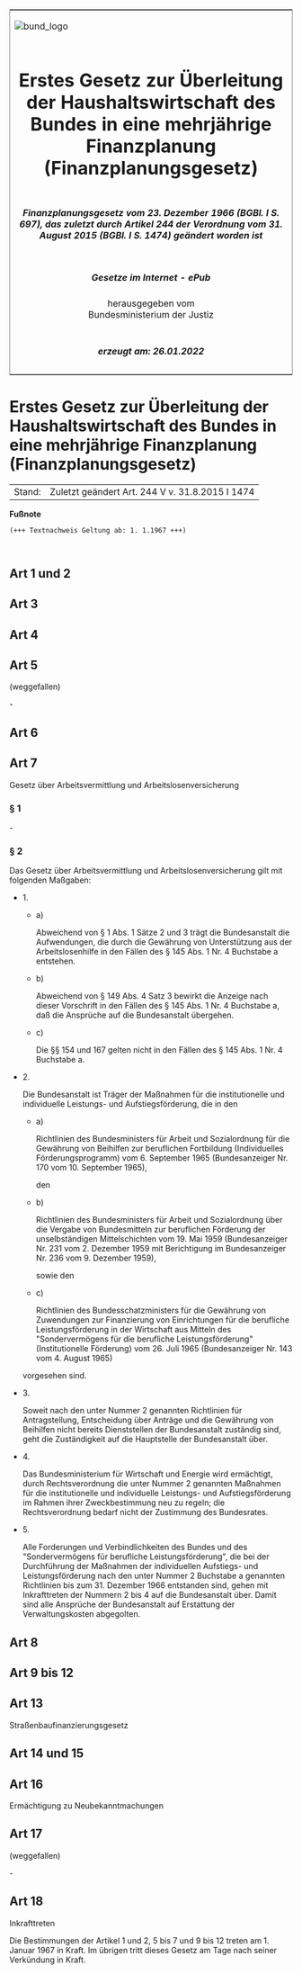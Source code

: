 <span id="DECKBLATT.html"></span>

<table border="0" frame="border" width="100%">

<tr valign="top">

<td align="left">

![bund\_logo](BfJ_2021_Web_de_de.gif)

</td>

<td align="right">

 

</td>

</tr>

<tr align="center" valign="middle">

<td colspan="2">

# Erstes Gesetz zur Überleitung der Haushaltswirtschaft des Bundes in eine mehrjährige Finanzplanung (Finanzplanungsgesetz)

</td>

</tr>

<tr align="center" valign="middle">

<td colspan="2">

##### Finanzplanungsgesetz vom 23. Dezember 1966 (BGBl. I S. 697), das zuletzt durch Artikel 244 der Verordnung vom 31. August 2015 (BGBl. I S. 1474) geändert worden ist

</td>

</tr>

<tr align="center" valign="middle">

<td colspan="2">

  
  

##### Gesetze im Internet - ePub  
  
herausgegeben vom  
Bundesministerium der Justiz

</td>

</tr>

<tr align="center" valign="bottom">

<td colspan="2">

  
  

##### erzeugt am: 26.01.2022

</td>

</tr>

</table>

<span id="BJNR006979966.html"></span>

# Erstes Gesetz zur Überleitung der Haushaltswirtschaft des Bundes in eine mehrjährige Finanzplanung (Finanzplanungsgesetz)

<div>

<div class="jnhtml">

|        |                                                 |
| ------ | ----------------------------------------------- |
| Stand: | Zuletzt geändert Art. 244 V v. 31.8.2015 I 1474 |

</div>

</div>

<div>

  
**Fußnote**

<div class="jnhtml">

<div>

<div class="jurAbsatz">

  

``` 
(+++ Textnachweis Geltung ab: 1. 1.1967 +++)

 
```

</div>

</div>

</div>

</div>

<span id="BJNR006979966BJNG000100319.html"></span>

## Art 1 und 2  

<span id="BJNR006979966BJNG000200319.html"></span>

## Art 3  

<span id="BJNR006979966BJNG000300319.html"></span>

## Art 4  

<span id="BJNR006979966BJNG000401160.html"></span>

## Art 5  
(weggefallen)

<div>

<div class="jnhtml">

<div>

<div class="jurAbsatz">

\-

</div>

</div>

</div>

</div>

<span id="BJNR006979966BJNG000500319.html"></span>

## Art 6  

<span id="BJNR006979966BJNG000600319.html"></span>

## Art 7  
Gesetz über Arbeitsvermittlung und Arbeitslosenversicherung

<span id="BJNR006979966BJNE001400319.html"></span>

### § 1  

<div>

<div class="jnhtml">

<div>

<div class="jurAbsatz">

\-

</div>

</div>

</div>

</div>

<span id="BJNR006979966BJNE001503377.html"></span>

### § 2  

<div>

<div class="jnhtml">

<div>

<div class="jurAbsatz">

Das Gesetz über Arbeitsvermittlung und Arbeitslosenversicherung gilt mit
folgenden Maßgaben:

  - 1\.
    
    <div style="">
    
      - a)
        
        <div style="">
        
        Abweichend von § 1 Abs. 1 Sätze 2 und 3 trägt die Bundesanstalt
        die Aufwendungen, die durch die Gewährung von Unterstützung aus
        der Arbeitslosenhilfe in den Fällen des § 145 Abs. 1 Nr. 4
        Buchstabe a entstehen.
        
        </div>
    
      - b)
        
        <div style="">
        
        Abweichend von § 149 Abs. 4 Satz 3 bewirkt die Anzeige nach
        dieser Vorschrift in den Fällen des § 145 Abs. 1 Nr. 4 Buchstabe
        a, daß die Ansprüche auf die Bundesanstalt übergehen.
        
        </div>
    
      - c)
        
        <div style="">
        
        Die §§ 154 und 167 gelten nicht in den Fällen des § 145 Abs. 1
        Nr. 4 Buchstabe a.
        
        </div>
    
    </div>

  - 2\.
    
    <div style="">
    
    Die Bundesanstalt ist Träger der Maßnahmen für die institutionelle
    und individuelle Leistungs- und Aufstiegsförderung, die in den
    
      - a)
        
        <div style="">
        
        Richtlinien des Bundesministers für Arbeit und Sozialordnung für
        die Gewährung von Beihilfen zur beruflichen Fortbildung
        (Individuelles Förderungsprogramm) vom 6. September 1965
        (Bundesanzeiger Nr. 170 vom 10. September 1965),
        
        </div>
        
        <div style="">
        
        den
        
        </div>
    
      - b)
        
        <div style="">
        
        Richtlinien des Bundesministers für Arbeit und Sozialordnung
        über die Vergabe von Bundesmitteln zur beruflichen Förderung
        der unselbständigen Mittelschichten vom 19. Mai 1959
        (Bundesanzeiger Nr. 231 vom 2. Dezember 1959 mit Berichtigung im
        Bundesanzeiger Nr. 236 vom 9. Dezember 1959),
        
        </div>
        
        <div style="">
        
        sowie den
        
        </div>
    
      - c)
        
        <div style="">
        
        Richtlinien des Bundesschatzministers für die Gewährung von
        Zuwendungen zur Finanzierung von Einrichtungen für die
        berufliche Leistungsförderung in der Wirtschaft aus Mitteln des
        "Sondervermögens für die berufliche Leistungsförderung"
        (Institutionelle Förderung) vom 26. Juli 1965 (Bundesanzeiger
        Nr. 143 vom 4. August 1965)
        
        </div>
    
    </div>
    
    <div style="">
    
    vorgesehen sind.
    
    </div>

  - 3\.
    
    <div style="">
    
    Soweit nach den unter Nummer 2 genannten Richtlinien für
    Antragstellung, Entscheidung über Anträge und die Gewährung von
    Beihilfen nicht bereits Dienststellen der Bundesanstalt zuständig
    sind, geht die Zuständigkeit auf die Hauptstelle der Bundesanstalt
    über.
    
    </div>

  - 4\.
    
    <div style="">
    
    Das Bundesministerium für Wirtschaft und Energie wird ermächtigt,
    durch Rechtsverordnung die unter Nummer 2 genannten Maßnahmen für
    die institutionelle und individuelle Leistungs- und
    Aufstiegsförderung im Rahmen ihrer Zweckbestimmung neu zu regeln;
    die Rechtsverordnung bedarf nicht der Zustimmung des Bundesrates.
    
    </div>

  - 5\.
    
    <div style="">
    
    Alle Forderungen und Verbindlichkeiten des Bundes und des
    "Sondervermögens für berufliche Leistungsförderung", die bei der
    Durchführung der Maßnahmen der individuellen Aufstiegs- und
    Leistungsförderung nach den unter Nummer 2 Buchstabe a genannten
    Richtlinien bis zum 31. Dezember 1966 entstanden sind, gehen mit
    Inkrafttreten der Nummern 2 bis 4 auf die Bundesanstalt über. Damit
    sind alle Ansprüche der Bundesanstalt auf Erstattung der
    Verwaltungskosten abgegolten.
    
    </div>

</div>

</div>

</div>

</div>

<span id="BJNR006979966BJNG000700319.html"></span>

## Art 8  

<span id="BJNR006979966BJNG000800319.html"></span>

## Art 9 bis 12  

<span id="BJNR006979966BJNG000900319.html"></span>

## Art 13  
Straßenbaufinanzierungsgesetz

<span id="BJNR006979966BJNG001000319.html"></span>

## Art 14 und 15  

<span id="BJNR006979966BJNG001100319.html"></span>

## Art 16  
Ermächtigung zu Neubekanntmachungen

<span id="BJNR006979966BJNG001201160.html"></span>

## Art 17  
(weggefallen)

<div>

<div class="jnhtml">

<div>

<div class="jurAbsatz">

\-

</div>

</div>

</div>

</div>

<span id="BJNR006979966BJNG001300319.html"></span>

## Art 18  
Inkrafttreten

<div>

<div class="jnhtml">

<div>

<div class="jurAbsatz">

Die Bestimmungen der Artikel 1 und 2, 5 bis 7 und 9 bis 12 treten am 1.
Januar 1967 in Kraft. Im übrigen tritt dieses Gesetz am Tage nach seiner
Verkündung in Kraft.

</div>

</div>

</div>

</div>
